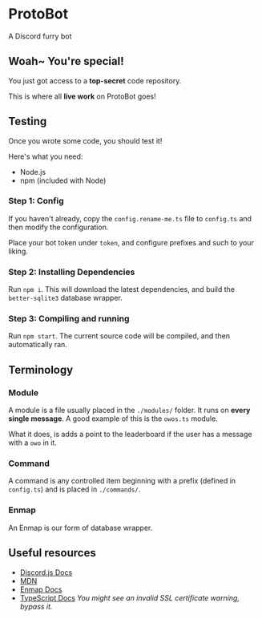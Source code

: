 # ProtoBot

A Discord furry bot

## Woah~ You're special!

You just got access to a **top-secret** code repository.

This is where all **live work** on ProtoBot goes!

## Testing

Once you wrote some code, you should test it!

Here's what you need:

- Node.js
- npm (included with Node)

### Step 1: Config

If you haven't already, copy the `config.rename-me.ts` file to `config.ts` and then modify the configuration.

Place your bot token under `token`, and configure prefixes and such to your liking.

### Step 2: Installing Dependencies

Run `npm i`. This will download the latest dependencies, and build the `better-sqlite3` database wrapper.

### Step 3: Compiling and running

Run `npm start`. The current source code will be compiled, and then automatically ran.

## Terminology

### Module

A module is a file usually placed in the `./modules/` folder. It runs on **every single message**. A good example of this is the `owos.ts` module.

What it does, is adds a point to the leaderboard if the user has a message with a `owo` in it.

### Command

A command is any controlled item beginning with a prefix (defined in `config.ts`) and is placed in `./commands/`.

### Enmap

An Enmap is our form of database wrapper.

## Useful resources

- [Discord.js Docs](https://discord.js.org/)
- [MDN](https://developer.mozilla.org/)
- [Enmap Docs](https://enmap.evie.dev/)
- [TypeScript Docs](https://www.typescriptlang.org/) *You might see an invalid SSL certificate warning, bypass it.*